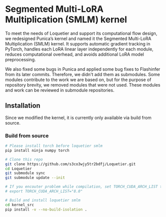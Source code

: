 # Segmented Multi-LoRA Multiplication (SMLM) kernel

To meet the needs of Loquetier and support its computational flow design, we redesigned Punica’s kernel and named it the Segmented Multi-LoRA Multiplication (SMLM) kernel. It supports automatic gradient tracking in PyTorch, handles each LoRA linear layer independently for each module, reduces computational overhead, and avoids additional LoRA model preprocessing.

We also fixed some bugs in Punica and applied some bug fixes to Flashinfer from its later commits. Therefore, we didn't add them as submodules. Some modules contribute to the work we are based on, but for the purpose of repository brevity, we removed modules that were not used. These modules and work can be reviewed in submodule repositories.

## Installation

Since we modified the kernel, it is currently only available via build from source.

### Build from source

```bash
# Please install torch before loquetier smlm
pip install ninja numpy torch

# Clone this repo
git clone https://github.com/s3co3wjy5tr2bdfj/Loquetier.git
cd Loquetier
git submodule sync
git submodule update --init

# If you encouter problem while compilation, set TORCH_CUDA_ARCH_LIST to your CUDA architecture.
# export TORCH_CUDA_ARCH_LIST="8.0"

# Build and install loquetier smlm
cd kernel_src
pip install -v --no-build-isolation .
```
